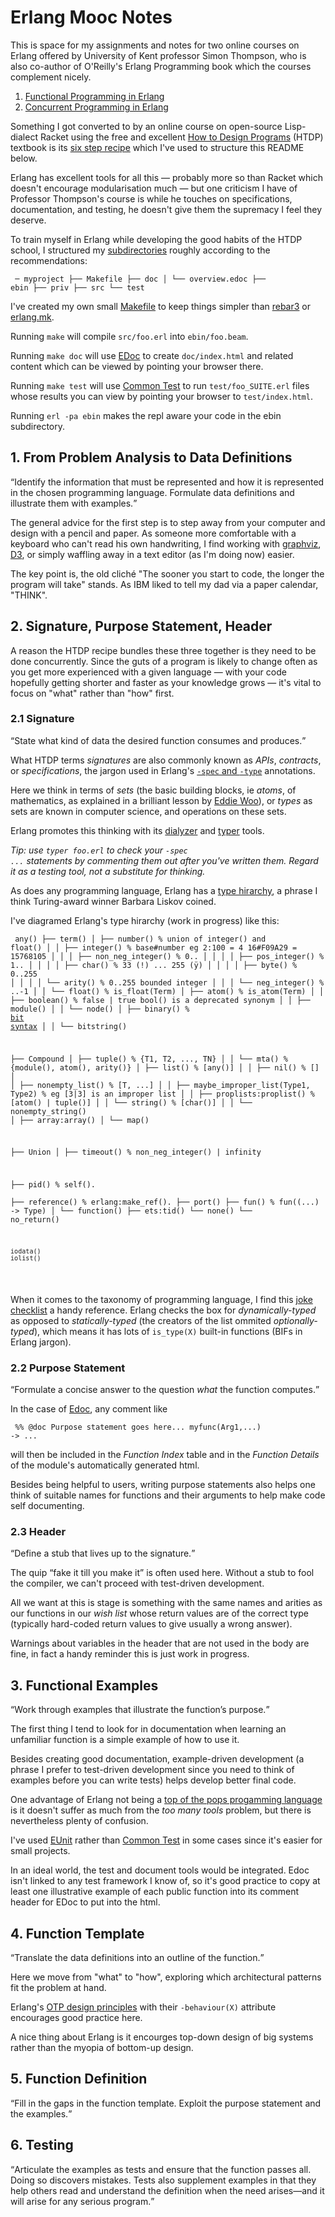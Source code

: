 <h1>Erlang Mooc Notes</h1>

This is space for my assignments and notes for two online courses on Erlang offered by University of Kent professor Simon Thompson,
who is also co-author of O'Reilly's Erlang Programming book which the courses complement nicely.

<ol>
  <li><a href="https://www.futurelearn.com/courses/functional-programming-erlang">Functional Programming in Erlang</a></li>
  <li><a href="https://www.futurelearn.com/courses/concurrent-programming-erlang">Concurrent Programming in Erlang</a></li>
</ol>

Something I got converted to by an online course on open-source Lisp-dialect Racket using the free and excellent
<a href="https://htdp.org">How to Design Programs</a> (HTDP) textbook is its <a href="https://htdp.org/2020-5-6/Book/part_preface.html#%28part._sec~3asystematic-design%29">six step recipe</a> which I've used to structure this README below.

Erlang has excellent tools for all this &mdash; probably more so than Racket which doesn't encourage modularisation much &mdash;
but one criticism I have of Professor Thompson's course is while he touches on specifications, documentation, and testing, he
doesn't give them the supremacy I feel they deserve.

To train myself in Erlang while developing the good habits of the HTDP school,
I structured my <a href="https://erlang.org/doc/design_principles/applications.html#directory-structure">subdirectories</a>
roughly according to the recommendations:

<code><pre>
─ myproject
  ├── Makefile
  ├── doc
  │   └── overview.edoc
  ├── ebin
  ├── priv
  ├── src
  └── test
</pre></code> 

I've created my own small <a href="https://www.gnu.org/software/make/manual/make.html">Makefile</a> to keep things simpler than
<a href="https://www.rebar3.org/">rebar3</a> or <a href="https://erlang.mk/">erlang.mk</a>.

Running <code>make</code> will compile <code>src/foo.erl</code> into <code>ebin/foo.beam</code>.

Running <code>make doc</code> will use <a href="http://erlang.org/doc/apps/edoc/chapter.html">EDoc</a> to create
<code>doc/index.html</code> and related content which can be viewed by pointing your browser there.

Running <code>make test</code> will use <a href="https://erlang.org/doc/apps/common_test/introduction.html">Common Test</a>
to run <code>test/foo_SUITE.erl</code> files whose results you can view by pointing your browser to <code>test/index.html</code>. 

Running <code>erl -pa ebin</code> makes the repl aware your code in the ebin subdirectory.

<h2>1. From Problem Analysis to Data Definitions</h2>

<q>Identify the information that must be represented and how it is represented in the chosen programming language. 
Formulate data definitions and illustrate them with examples.</q>

The general advice for the first step is to step away from your computer and design with a pencil and paper. As someone more
comfortable with a keyboard who can't read his own handwriting, I find working with
<a href="https://graphviz.org/">graphviz</a>, <a href="https://d3js.org/">D3</a>, or simply waffling away in a text editor
(as I'm doing now) easier.

The key point is, the old cliché "The sooner you start to code, the longer the program will take" stands. As IBM liked to tell
my dad via a paper calendar, "THINK".

<h2>2. Signature, Purpose Statement, Header</h2>

A reason the HTDP recipe bundles these three together is they need to be done concurrently. Since the guts of a program
is likely to change often as you get more experienced with a given language &mdash; with your code hopefully getting
shorter and faster as your knowledge grows &mdash; it's vital to focus on "what" rather than "how" first. 

<h3>2.1 Signature</h3>

<q>State what kind of data the desired function consumes and produces.</q>

What HTDP terms <em>signatures</em> are also commonly known as <em>APIs</em>, <em>contracts</em>, 
or <em>specifications</em>, the jargon
used in Erlang's <a href="https://erlang.org/doc/reference_manual/typespec.html">
<code>-spec</code> and <code>-type</code></a> annotations.

Here we think in terms of <em>sets</em> (the basic building blocks, ie <em>atoms</em>, of mathematics, 
as explained in a brilliant lesson by <a href="https://www.youtube.com/watch?v=JsduHKckB04">Eddie Woo</a>), 
or <em>types</em> as sets are known in computer science, and operations on these sets.

Erlang promotes this thinking with its <a href="http://erlang.org/doc/apps/dialyzer/dialyzer_chapter.html">dialyzer</a> and
<a href="http://erlang.org/doc/man/typer.html">typer</a> tools.

<em>Tip: use <code>typer foo.erl</code> to check your <code>-spec ...</code> statements by commenting them out after you've written them. Regard it as a testing tool, not a substitute for thinking.</em>

As does any programming language, Erlang has a 
<a href="https://www.cs.tufts.edu/~nr/cs257/archive/barbara-liskov/data-abstraction-and-hierarchy.pdf">type hirarchy</a>, 
a phrase I think Turing-award winner Barbara Liskov coined.

I've diagramed Erlang's type hirarchy (work in progress) like this:

<code><pre>
any()
├── term()
│   ├── number()                   % union of integer() and float()
│   │   ├── integer()              % base#number eg 2:100 = 4   16#F09A29 = 15768105
│   │   │   ├── non_neg_integer()  % 0..
│   │   │   │   ├── pos_integer()  % 1..
│   │   │   │   ├── char()         % 33 (!) ... 255 (ÿ)
│   │   │   │   ├── byte()         % 0..255
│   │   │   │   └── arity()        % 0..255   bounded integer
│   │   │   └── neg_integer()      % ..-1
│   │   └── float()                % is_float(Term)
│   ├── atom()                     % is_atom(Term)
│   │   ├── boolean()              % false | true   bool() is a deprecated synonym
│   │   ├── module()
│   │   └── node()
│   ├── binary()                   % <a href="https://learnyousomeerlang.com/starting-out-for-real#bit-syntax">bit syntax</a>
│   │   └── bitstring()

├── Compound
│   ├── tuple()                    % {T1, T2, ..., TN}
│   │   └── mta()                  % {module(), atom(), arity()}
│   ├── list()                     % [any()]
│   │   ├── nil()                  % []
│   │   ├── nonempty_list()        % [T, ...]
│   │   ├── maybe_improper_list(Type1, Type2) % eg [3|3] is an improper list
│   │   ├── proplists:proplist()   % [atom() | tuple()]
│   │   └── string()               % [char()]
│   │       └── nonempty_string()
│   ├── array:array()
│   └── map()

├── Union
│   ├── timeout()                  % non_neg_integer() | infinity

├── pid()            % self().            
├── reference()      % erlang:make_ref().
├── port()
├── fun()            % fun((...) -> Type)
│   └── function()
├── ets:tid()
└── none()
    └── no_return()

    iodata()
    iolist()
</pre></code>

When it comes to the taxonomy of programming language, I find this <a href="https://www.famicol.in/language_checklist.html">
joke checklist</a> a handy reference. Erlang checks the box for <em>dynamically-typed</em> as opposed to <em>statically-typed</em>
(the creators of the list ommited <em>optionally-typed</em>), which means it has lots of <code>is_type(X)</code> built-in functions
(BIFs in Erlang jargon).

<h3>2.2 Purpose Statement</h3>

<q>Formulate a concise answer to the question <em>what</em> the function computes.</q>

In the case of <a href="http://erlang.org/doc/apps/edoc/chapter.html">Edoc</a>, any comment like

<code><pre>
%% @doc Purpose statement goes here...
myfunc(Arg1,...) ->
  ...
</pre></code>

will then be included in the <em>Function Index</em> table and in the <em>Function Details</em> of the 
module's automatically generated html.

Besides being helpful to users, writing purpose statements also helps one think of 
suitable names for functions and their arguments to help make code self documenting.

<h3>2.3 Header</h3>

<q>Define a stub that lives up to the signature.</q>

The quip <q>fake it till you make it</q> is often used here. 
Without a stub to fool the compiler, we can't proceed with test-driven development.

All we want at this is stage is something with the same names and arities as our functions in our <em>wish list</em> whose
return values are of the correct type (typically hard-coded return values to give usually a wrong answer).

Warnings about variables in the header that are not used in the body are fine, in fact a handy reminder this is just work
in progress. 

<h2>3. Functional Examples</h2>

<q>Work through examples that illustrate the function’s purpose.</q>

The first thing I tend to look for in documentation when learning an unfamiliar function is a simple example of how to use it.

Besides creating good documentation, example-driven development (a phrase I prefer to test-driven development since you need
to think of examples before you can write tests) helps develop better final code.

One advantage of Erlang not being a <a href="https://www.tiobe.com/tiobe-index/">top of the pops progamming language</a>
is it doesn't suffer as much from the <em>too many tools</em> problem, but there is nevertheless plenty of confusion. 

I've used <a href="http://erlang.org/doc/apps/eunit/chapter.html">EUnit</a> rather than 
<a href="https://erlang.org/doc/apps/common_test/introduction.html">Common Test</a> in some cases since it's easier for
small projects.

In an ideal world, the test and document tools would be integrated. Edoc isn't linked to any test framework I know of, so it's good
practice to copy at least one illustrative example of each public function into its comment header for EDoc to put into the html.

<h2>4. Function Template</h2>

<q>Translate the data definitions into an outline of the function.</q>

Here we move from "what" to "how", exploring which architectural patterns fit the problem at hand.

Erlang's <a href="https://erlang.org/doc/design_principles/des_princ.html">OTP design principles</a> with their
<code>-behaviour(X)</code> attribute encourages good practice here.

A nice thing about Erlang is it encourges top-down design of big systems rather than the myopia of bottom-up design.

<h2>5. Function Definition</h2>

<q>Fill in the gaps in the function template. Exploit the purpose statement and the examples.</q>

<h2>6. Testing</h2>

<q>Articulate the examples as tests and ensure that the function passes all. Doing so discovers mistakes. 
Tests also supplement examples in that they help others read and understand the definition when the need 
arises—and it will arise for any serious program.</q>


